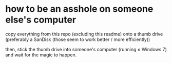 how to be an asshole on someone else's computer
===============================================

copy everything from this repo (excluding this readme)
onto a thumb drive (preferably a SanDisk (those seem
to work better / more efficiently))

then, stick the thumb drive into someone's computer
(running ≤ Windows 7) and wait for the magic to happen.
